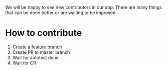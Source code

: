 We will be happy to see new contributors in our app. There are many things that can be done better or are waiting to be improved.

# How to contribute
1. Create a feature branch
2. Create PR to master branch
3. Wait for autotest done
4. Wait for CR